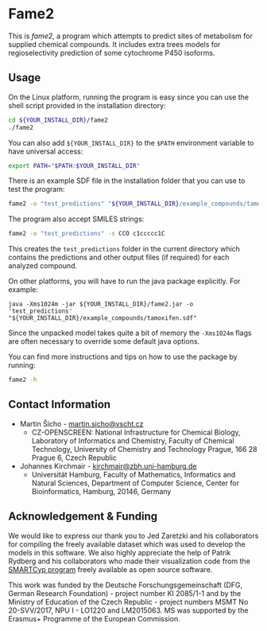 # Fame2

This is *fame2*, a program which attempts to predict sites of metabolism for supplied chemical compounds. 
It includes extra trees models for regioselectivity prediction of some cytochrome P450 isoforms.

## Usage

On the Linux platform, running the program is easy since
you can use the shell script provided in the installation directory:

```bash
cd ${YOUR_INSTALL_DIR}/fame2
./fame2
```

You can also add `${YOUR_INSTALL_DIR}` to the `$PATH` 
environment variable to have universal access:

```bash
export PATH="$PATH:$YOUR_INSTALL_DIR"
```

There is an example SDF file in the installation folder
that you can use to test the program:

```bash
fame2 -o "test_predictions" "${YOUR_INSTALL_DIR}/example_compounds/tamoxifen.sdf"
```

The program also accept SMILES strings:

```bash
fame2 -o "test_predictions" -s CCO c1ccccc1C
```

This creates the `test_predictions` folder in the current directory
which contains the predictions and other output files (if required)
for each analyzed compound.

On other platforms, you will have to run the java package explicitly. 
For example:

```
java -Xms1024m -jar ${YOUR_INSTALL_DIR}/fame2.jar -o 'test_predictions' "${YOUR_INSTALL_DIR}/example_compounds/tamoxifen.sdf"
```

Since the unpacked model takes quite a bit of memory the `-Xms1024m`
flags are often necessary to override some default java options.

You can find more instructions and tips on how to use the package by running: 

```bash
fame2 -h
```

## Contact Information

 - Martin Šícho - [martin.sicho@vscht.cz](mailto::martin.sicho@vscht.cz)
    - CZ-OPENSCREEN: National Infrastructure for Chemical Biology, Laboratory of Informatics and Chemistry, Faculty of Chemical Technology, University of Chemistry and Technology Prague, 166 28 Prague 6, Czech Republic
 - Johannes Kirchmair - [kirchmair@zbh.uni-hamburg.de](mailto::kirchmair@zbh.uni-hamburg.de)
    - Universität Hamburg, Faculty of Mathematics, Informatics and Natural Sciences, Department of Computer Science, Center for Bioinformatics, Hamburg, 20146, Germany
   
## Acknowledgement & Funding

We would like to express our thank you to Jed Zaretzki and his collaborators for compiling the freely available
dataset which was used to develop the models in this software. We also highly appreciate the help of Patrik
Rydberg and his collaborators who made their visualization code from the 
[SMARTCyp program](http://www.farma.ku.dk/smartcyp/background.php) freely available
as open source software.

This work was funded by the Deutsche Forschungsgemeinschaft (DFG, German Research Foundation) - project number KI 2085/1-1 and by the Ministry of Education of the Czech Republic - project numbers MSMT No 20-SVV/2017, NPU I - LO1220 and LM2015063. MS was supported by the Erasmus+ Programme of the European Commission.